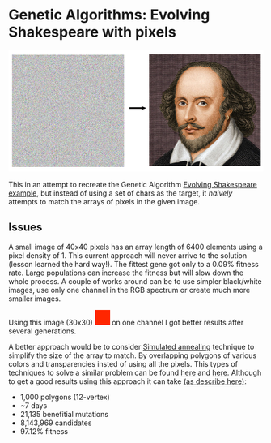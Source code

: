# Genetic Algorithms: Evolving Shakespeare with pixels

![from to](assets/fromto.jpg)

This in an attempt to recreate the Genetic Algorithm [Evolving Shakespeare example](https://github.com/shiffman/The-Nature-of-Code-Examples-p5.js/blob/master/chp09_ga/NOC_9_01_GA_Shakespeare/sketch.js), but instead of using a set of chars as the target, it <i>naively</i> attempts to match the arrays of pixels in the given image.

Issues
------
A small image of 40x40 pixels has an array length of 6400 elements using a pixel density of 1. This current approach will never arrive to the solution (lesson learned the hard way!). The fittest gene got only to a 0.09% fitness rate. Large populations can increase the fitness but will slow down the whole process. A couple of works around can be to use simpler black/white images, use only one channel in the RGB spectrum or create much more smaller images.

Using this image (30x30) ![red](assets/red.jpg) on one channel I got better results after several generations.

A better approach would be to consider [Simulated annealing](https://en.wikipedia.org/wiki/Simulated_annealing) technique
to simplify the size of the array to match. By overlapping polygons of various colors and transparencies insted of using all the pixels. This types of techniques to solve a similar problem can be found [here](http://alteredqualia.com/visualization/evolve/) and [here](https://rogerjohansson.blog/2008/12/07/genetic-programming-evolution-of-mona-lisa/). Although to get a good results using this approach it can take [(as describe here)](http://alteredqualia.com/visualization/evolve/):
  - 1,000 polygons (12-vertex)
  - ~7 days
  - 21,135 benefitial mutations
  - 8,143,969 candidates
  - 97.12% fitness

